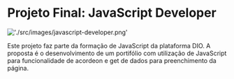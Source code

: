 # Projeto Final: JavaScript Developer

!['./src/images/javascript-developer.png'](https://www.dio.me/bootcamp/formacao-javascript-developer)

Este projeto faz parte da formação de JavaScript da plataforma DIO.
A proposta é o desenvolvimento de um portifólio com utilização de JavaScript para funcionalidade de acordeon e get de dados para preenchimento da página.
